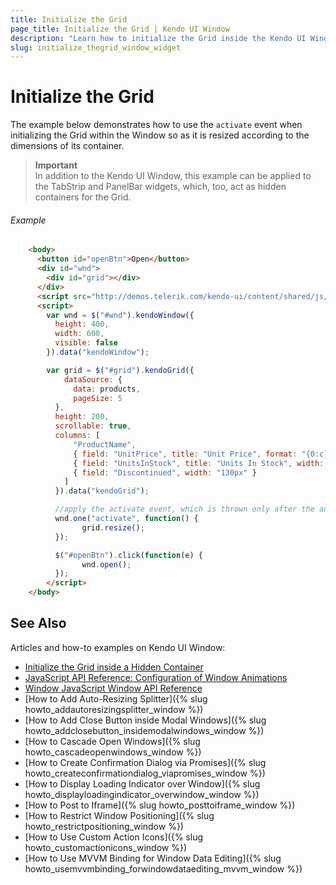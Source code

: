 ```yaml
---
title: Initialize the Grid
page_title: Initialize the Grid | Kendo UI Window
description: "Learn how to initialize the Grid inside the Kendo UI Window widget by resizing it according to the dimensions of its container."
slug: initialize_thegrid_window_widget
---
```


# Initialize the Grid

The example below demonstrates how to use the `activate` event when initializing the Grid within the Window so as it is resized according to the dimensions of its container.

> **Important**  
> In addition to the Kendo UI Window, this example can be applied to the TabStrip and PanelBar widgets, which, too, act as hidden containers for the Grid.

###### Example

```html
    <body>
      <button id="openBtn">Open</button>
      <div id="wnd">
        <div id="grid"></div>
      </div>
      <script src="http://demos.telerik.com/kendo-ui/content/shared/js/products.js"></script>
      <script>
  	    var wnd = $("#wnd").kendoWindow({
          height: 400,
          width: 600,
          visible: false
        }).data("kendoWindow");

        var grid = $("#grid").kendoGrid({
            dataSource: {
              data: products,
              pageSize: 5
          },
          height: 200,
          scrollable: true,
          columns: [
              "ProductName",
              { field: "UnitPrice", title: "Unit Price", format: "{0:c}", width: "130px" },
              { field: "UnitsInStock", title: "Units In Stock", width: "130px" },
              { field: "Discontinued", width: "130px" }
            ]
          }).data("kendoGrid");

          //apply the activate event, which is thrown only after the animation is played out
          wnd.one("activate", function() {
                grid.resize();
          });

          $("#openBtn").click(function(e) {
                wnd.open();
          });
        </script>
    </body>
```

## See Also

Articles and how-to examples on Kendo UI Window:

* [Initialize the Grid inside a Hidden Container](/web/grid/appearance#initialize-the-grid-inside-a-hidden-container)    
* [JavaScript API Reference: Configuration of Window Animations](/api/javascript/ui/window#configuration-animation)
* [Window JavaScript Window API Reference](/api/javascript/ui/window)
* [How to Add Auto-Resizing Splitter]({% slug howto_addautoresizingsplitter_window %})
* [How to Add Close Button inside Modal Windows]({% slug howto_addclosebutton_insidemodalwindows_window %})
* [How to Cascade Open Windows]({% slug howto_cascadeopenwindows_window %})
* [How to Create Confirmation Dialog via Promises]({% slug howto_createconfirmationdialog_viapromises_window %})
* [How to Display Loading Indicator over Window]({% slug howto_displayloadingindicator_overwindow_window %})
* [How to Post to Iframe]({% slug howto_posttoiframe_window %})
* [How to Restrict Window Positioning]({% slug howto_restrictpositioning_window %})
* [How to Use Custom Action Icons]({% slug howto_customactionicons_window %})
* [How to Use MVVM Binding for Window Data Editing]({% slug howto_usemvvmbinding_forwindowdataediting_mvvm_window %})
